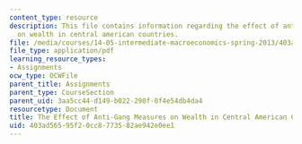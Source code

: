 ```yaml
---
content_type: resource
description: This file contains information regarding the effect of anti-gang measures
  on wealth in central american countries.
file: /media/courses/14-05-intermediate-macroeconomics-spring-2013/403ad56595f20cc8773582ae942e0ee1_MIT14_05S13_antigang.pdf
file_type: application/pdf
learning_resource_types:
- Assignments
ocw_type: OCWFile
parent_title: Assignments
parent_type: CourseSection
parent_uid: 3aa5cc44-d149-b022-290f-0f4e54db4da4
resourcetype: Document
title: The Effect of Anti-Gang Measures on Wealth in Central American Countries
uid: 403ad565-95f2-0cc8-7735-82ae942e0ee1
---
```

